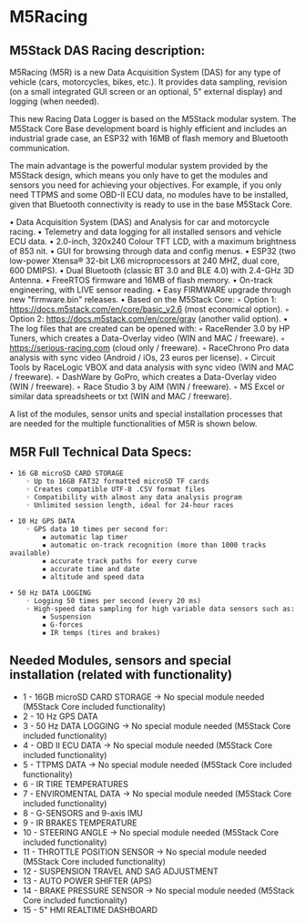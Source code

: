 # M5Racing
## M5Stack DAS Racing description:

M5Racing (M5R) is a new Data Acquisition System (DAS) for any type of vehicle (cars, motorcycles, bikes, etc.). It provides data sampling, revision (on a small integrated GUI screen or an optional, 5" external display) and logging (when needed).

This new Racing Data Logger is based on the M5Stack modular system. The M5Stack Core Base development board is highly efficient and includes an industrial grade case, an ESP32 with 16MB of flash memory and Bluetooth communication.

The main advantage is the powerful modular system provided by the M5Stack design, which means you only have to get the modules and sensors you need for achieving your objectives. For example, if you only need TTPMS and some OBD-II ECU data, no modules have to be installed, given that Bluetooth connectivity is ready to use in the base M5Stack Core.

• Data Acquisition System (DAS) and Analysis for car and motorcycle racing.
• Telemetry and data logging for all installed sensors and vehicle ECU data.
• 2.0-inch, 320x240 Colour TFT LCD, with a maximum brightness of 853 nit.
• GUI for browsing through data and config menus.
• ESP32 (two low-power Xtensa® 32-bit LX6 microprocessors at 240 MHZ, dual core, 600 DMIPS).
• Dual Bluetooth (classic BT 3.0 and BLE 4.0) with 2.4-GHz 3D Antenna.
• FreeRTOS firmware and 16MB of flash memory.
• On-track engineering, with LIVE sensor reading.
• Easy FIRMWARE upgrade through new "firmware.bin" releases.
• Based on the M5Stack Core: 
    ◦ Option 1: https://docs.m5stack.com/en/core/basic_v2.6 (most economical option).
    ◦ Option 2: https://docs.m5stack.com/en/core/gray (another valid option).
  • The log files that are created can be opened with: 
      ◦ RaceRender 3.0 by HP Tuners, which creates a Data-Overlay video (WIN and MAC / freeware).
      ◦ https://serious-racing.com (cloud only / freeware).
      ◦ RaceChrono Pro data analysis with sync video (Android / iOs, 23 euros per license).
      ◦ Circuit Tools by RaceLogic VBOX and data analysis with sync video (WIN and MAC / freeware).
      ◦ DashWare by GoPro, which creates a Data-Overlay video (WIN / freeware).
      ◦ Race Studio 3 by AIM (WIN / freeware).
      ◦ MS Excel or similar data spreadsheets or txt (WIN and MAC / freeware).

A list of the modules, sensor units and special installation processes that are needed for the multiple functionalities of M5R is shown below.

## M5R Full Technical Data Specs: 

    • 16 GB microSD CARD STORAGE
        ◦ Up to 16GB FAT32 formatted microSD TF cards
        ◦ Creates compatible UTF-8 .CSV format files
        ◦ Compatibility with almost any data analysis program
        ◦ Unlimited session length, ideal for 24-hour races

    • 10 Hz GPS DATA
        ◦ GPS data 10 times per second for: 
            ▪ automatic lap timer
            ▪ automatic on-track recognition (more than 1000 tracks available)
            ▪ accurate track paths for every curve
            ▪ accurate time and date
            ▪ altitude and speed data

    • 50 Hz DATA LOGGING
        ◦ Logging 50 times per second (every 20 ms) 
        ◦ High-speed data sampling for high variable data sensors such as: 
            ▪ Suspension
            ▪ G-forces
            ▪ IR temps (tires and brakes)
    
    

## Needed Modules, sensors and special installation (related with functionality)

 - 1 - 16GB microSD CARD STORAGE -> No special module needed (M5Stack Core included functionality)
 - 2 - 10 Hz GPS DATA
 - 3 - 50 Hz DATA LOGGING -> No special module needed (M5Stack Core included functionality)
 - 4 - OBD II ECU DATA -> No special module needed (M5Stack Core included functionality) 
 - 5 - TTPMS DATA -> No special module needed (M5Stack Core included functionality)
 - 6 - IR TIRE TEMPERATURES
 - 7 - ENVIROMENTAL DATA -> No special module needed (M5Stack Core included functionality)
 - 8 - G-SENSORS and 9-axis IMU
 - 9 - IR BRAKES TEMPERATURE
 - 10 - STEERING ANGLE -> No special module needed (M5Stack Core included functionality)
 - 11 - THROTTLE POSITION SENSOR -> No special module needed (M5Stack Core included functionality) 
 - 12 - SUSPENSION TRAVEL AND SAG ADJUSTMENT
 - 13 - AUTO POWER SHIFTER (APS)
 - 14 - BRAKE PRESSURE SENSOR -> No special module needed (M5Stack Core included functionality)
 - 15 - 5" HMI REALTIME DASHBOARD

